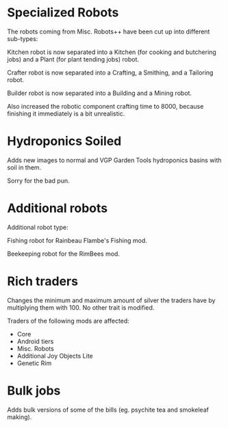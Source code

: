 # Specialized Robots
The robots coming from Misc. Robots++ have been cut up into different sub-types:

Kitchen robot is now separated into a Kitchen (for cooking and butchering jobs) and a Plant (for plant tending jobs) robot.

Crafter robot is now separated into a Crafting, a Smithing, and a Tailoring robot.

Builder robot is now separated into a Building and a Mining robot.

Also increased the robotic component crafting time to 8000, because finishing it immediately is a bit unrealistic.

# Hydroponics Soiled
Adds new images to normal and VGP Garden Tools hydroponics basins with soil in them.

Sorry for the bad pun.

# Additional robots
Additional robot type:

Fishing robot for Rainbeau Flambe's Fishing mod.

Beekeeping robot for the RimBees mod.

# Rich traders
Changes the minimum and maximum amount of silver the traders have by multiplying them with 100. No other trait is modified.

Traders of the following mods are affected:
- Core
- Android tiers
- Misc. Robots
- Additional Joy Objects Lite
- Genetic Rim

# Bulk jobs
Adds bulk versions of some of the bills (eg. psychite tea and smokeleaf making).